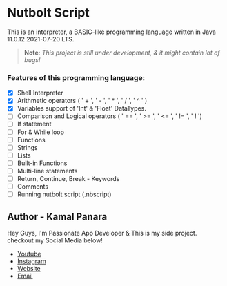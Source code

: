 # Nutbolt Script

This is an interpreter, a BASIC-like programming language written in Java 11.0.12 2021-07-20 LTS.
> **Note**: *This project is still under development, & it might contain lot of bugs!*

### Features of this programming language:
 - [x] Shell Interpreter 
 - [x] Arithmetic operators ( ' + ', ' - ', ' * ', ' / ', ' ^ ' )
 - [x] Variables support of 'Int' & 'Float' DataTypes.
 - [ ] Comparison and Logical operators ( ' == ', ' >= ', ' <= ', ' != ', ' ! ')
 - [ ] If statement
 - [ ] For & While loop
 - [ ] Functions
 - [ ] Strings
 - [ ] Lists
 - [ ] Built-in Functions
 - [ ] Multi-line statements
 - [ ] Return, Continue, Break - Keywords
 - [ ] Comments
 - [ ] Running nutbolt script (.nbscript)

## Author - Kamal Panara

Hey Guys, I'm Passionate App Developer & This is my side project.
checkout my Social Media below!
 - [Youtube](https://www.youtube.com/channel/UCyWaeN7uSlwMAbOMgmOY-7A)
- [Instagram](https://www.instagram.com/codewithkamal/)
- [Website](https://codewithkamal.in) 
- [Email](mailto:contact@codewithkamal.in)